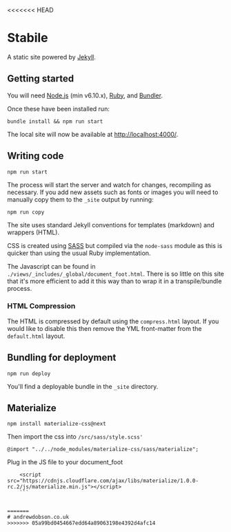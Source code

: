 <<<<<<< HEAD
# Stabile

A static site powered by [Jekyll](https://jekyllrb.com/).


## Getting started

You will need [Node.js](http://nodejs.org/download/) (min v6.10.x), [Ruby](https://www.ruby-lang.org/en/), and [Bundler](https://bundler.io/).

Once these have been installed run:

```
bundle install && npm run start
```

The local site will now be available at [http://localhost:4000/](http://localhost:4000/).

## Writing code

```
npm run start
```

 The process will start the server and watch for changes, recompiling as necessary. If you add new assets such as fonts or images you will need to manually copy them to the `_site` output by running:

```
npm run copy
```

The site uses standard Jekyll conventions for templates (markdown) and wrappers (HTML).

CSS is created using [SASS](http://sass-lang.com/) but compiled via the `node-sass` module as this is quicker than using the usual Ruby implementation.

The Javascript can be found in `./views/_includes/_global/document_foot.html`. There is so little on this site that it's more efficient to add it this way than to wrap it in a transpile/bundle process.


### HTML Compression

The HTML is compressed by default using the `compress.html` layout. If you would like to disable this then remove the YML front-matter from the `default.html` layout.


## Bundling for deployment

```
npm run deploy
```

You'll find a deployable bundle in the `_site` directory.







## Materialize

`npm install materialize-css@next`

Then import the css into `/src/sass/style.scss'`

`@import "../../node_modules/materialize-css/sass/materialize";`

Plug in the JS file to your document_foot

```<!-- Compiled and minified JavaScript -->
    <script src="https://cdnjs.cloudflare.com/ajax/libs/materialize/1.0.0-rc.2/js/materialize.min.js"></script>
    ```


=======
# andrewdobson.co.uk
>>>>>>> 05a99bd0454667edd64a89063198e4392d4afc14
